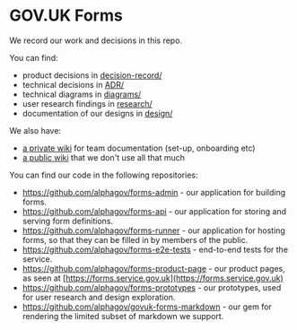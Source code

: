 # GOV.UK Forms

We record our work and decisions in this repo. 

You can find: 

- product decisions in [decision-record/](decision-record/)
- technical decisions in [ADR/](ADR)
- technical diagrams in [diagrams/](diagrams/)
- user research findings in [research/](research/)
- documentation of our designs in [design/](design/)

We also have: 
- [a private wiki](https://github.com/alphagov/forms-team/wiki) for team documentation (set-up, onboarding etc)
- [a public wiki](https://github.com/alphagov/forms/wiki) that we don't use all that much

You can find our code in the following repositories:
- https://github.com/alphagov/forms-admin - our application for building forms.
- https://github.com/alphagov/forms-api - our application for storing and serving form definitions.
- https://github.com/alphagov/forms-runner - our application for hosting forms, so that they can be filled in by members of the public.
- https://github.com/alphagov/forms-e2e-tests - end-to-end tests for the service.
- https://github.com/alphagov/forms-product-page - our product pages, as seen at [https://forms.service.gov.uk](https://forms.service.gov.uk)
- https://github.com/alphagov/forms-prototypes - our prototypes, used for user research and design exploration.
- https://github.com/alphagov/govuk-forms-markdown - our gem for rendering the limited subset of markdown we support.
